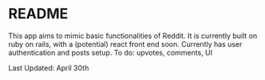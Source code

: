 # README

This app aims to mimic basic functionalities of Reddit. It is currently built on ruby on rails, with a (potential) react front end soon. Currently has user authentication and posts setup. To do: upvotes, comments, UI 

Last Updated: April 30th

